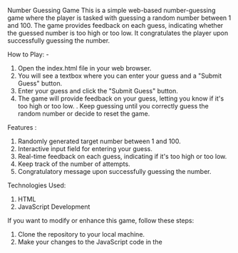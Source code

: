 Number Guessing Game
This is a simple web-based number-guessing game where the player is tasked with guessing a random number between 1 and 100. The game provides feedback on each guess, indicating whether the guessed number is too high or too low. It congratulates the player upon successfully guessing the number.

How to Play: - 
1. Open the index.html file in your web browser.
2. You will see a textbox where you can enter your guess and a "Submit Guess" button.
3. Enter your guess and click the "Submit Guess" button.
4. The game will provide feedback on your guess, letting you know if it's too high or too low.
. Keep guessing until you correctly guess the random number or decide to reset the game.


Features : 
1. Randomly generated target number between 1 and 100.
2. Interactive input field for entering your guess.
3. Real-time feedback on each guess, indicating if it's too high or too low.
4. Keep track of the number of attempts.
5. Congratulatory message upon successfully guessing the number.

Technologies Used:
1. HTML
2. JavaScript
Development

If you want to modify or enhance this game, follow these steps:

1. Clone the repository to your local machine.
2. Make your changes to the JavaScript code in the <script> section of index.html.
3. Test your changes in a web browser.
4. Feel free to customize the game's appearance or add more features as desired.


Acknowledgments: 
This simple number-guessing game was created as a fun and educational project. Enjoy and happy guessing!

You can include this README file in your project folder alongside your index.html and JavaScript files to provide clear instructions and information about your game.





